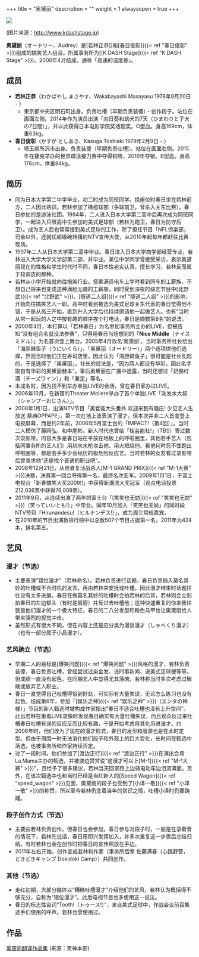 +++
title = "奥黛丽"
description = ""
weight = 1
alwaysopen = true
+++



![](http://www.kdashstage.jp/files/blog/profile/blog_posts/2019/10/00000039_image1.jpg?2018799010)

(图片来源：http://www.kdashstage.jp)

**奥黛丽**（オードリー、Audrey）是[若林正恭]]和[春日俊彰]({{< ref "春日俊彰" >}})组成的搞笑艺人组合。所属事务所为[[K DASH Stage]({{< ref "K DASH Stage" >}})。2000年4月结成。通称「高速的温度差」。


<!--more-->

## 成员
- **若林正恭**（わかばやし まさやす、Wakabayashi Masayasu 1978年9月20日 - ）  
   - 東京都中央区明石町出身。负责吐槽（早期负责装傻）・创作段子。站位在画面左侧。2014年作为演员出演「向日葵和幼犬的7天（ひまわりと子犬の7日間）」，并以此获得日本电影学院奖话题奖。O型血。身高169cm，体重63kg。
- **春日俊彰**（かすが としあき、Kasuga Toshiaki 1979年2月9日 - ）  
   - 埼玉県所沢市出身。负责装傻（早期负责吐槽）。站位在画面右侧。2015年在捷克举办的世界蹼泳接力赛中夺得铜牌，2016年夺银。B型血。身高176cm，体重84kg。

## 简历
- 同为日本大学第二中学毕业，初二时成为同班同学。换座位时春日坐在若林前方，二人因此熟识。若林参加了橄榄球部（争球前卫，曾杀入关东比赛），春日参加的是游泳社团。1994年，二人进入日本大学第二高中后再次成为同班同学，一起进入只限高中生参加的美式足球部（若林为跑卫，春日为防守后卫）。成为艺人后也常常接到美式足球的工作，除了担任节目「NFL倶楽部」司会以外，还就任超级碗转播的NTV宣传大使，从2010年起毎年都赶往比赛现场。
- 1997年二人从日本大学第二高中毕业。春日进入日本大学商学部经营专业，若林进入大学大学文学部第二部，并毕业。某位中学同学曾接受采访，表示奥黛丽现在的性格和学生时代时不同，春日本性老实认真，擅长学习，若林反而属于较调皮的那种。
- 若林从小学开始就向往搞笑行业。搭乘满员电车上学时看到同车的工薪族，不想自己将来也变成这种满脸无趣的工薪族，同时受到深夜的综艺节目中[北野武]({{< ref "北野武" >}})、[隧道二人组]({{< ref "隧道二人组" >}})的影响，开始向往搞笑艺人一职。高中时看到被选为美式足球关东代表的春日觉得他不错，于是从高三开始，直到升入大学后也持续邀请他一起做艺人。也有“当时从常一起玩的人之中按有趣的顺序挨个打电话，春日是顺数第8名”的说法。
- 2000年4月，本打算以「若林春日」为名参加事务所主办的LIVE，但被告知“没有组合名就没法参赛”，只得用春日当场想到的「**Nice Middle**（ナイスミドル）」为名首次登上舞台。2005年4月改名‘奥黛丽’。当时事务所社长给出「海胆鲑鱼子（うにいくら）」、「奥黛丽（オードリー）」两个选项供他们选择，然而当时他们正在寿司店里，因此认为「海胆鲑鱼子」很可能是社长乱起的，于是选择了「奥黛丽」。社长的说法是，“因为两人都没有华彩，因此名字取自有华彩的奥黛丽赫本”。事后奥黛丽在广播中透露，当时还想过「奶酪红酒（チーズワイン）」和「兼定」等名。
- 未成名时，因为找不到举办单独LIVE的会场，曾在春日家办过LIVE。
- 2006年10月，在新宿的Theater Moliere举办了首个单独LIVE「洗发水大叔（シャンプーおじさん）」。
- 2008年1月1日，出演NTV节目「美食冤大头番外 欢迎来到有趣庄! 少见艺人生放送 祭典OPPAPI!」，第一次在地上波表演了漫才。但本次并非二人首度登上电视屏幕，而是约2年前，2006年5月富士台的「IMPACT!（第4回）」。当时二人模仿了藤岡弘、和中尾彬。新人时代也曾给「桂芸能社!」（TBS）寄过数次录影带。内容大多是春日站在平放在地板上的呼啦圈里，其他若手艺人（包括同事务所的艺人们）用热水水枪攻击他、用火把烧他、看他何时忍不住跑出呼啦圈等，都是若手多少会经历的极危险反应艺。当时若林的女友看过录影带后曾哀求他“还是找个普通的职业吧”。
- 2008年12月21日，从败者复活战杀入[M-1 GRAND PRIX]({{< ref "M-1大赛" >}})决赛，决赛第一回合夺得第一名，最终名次亚军。2009年1月1日，于富士电视台「新春搞笑大奖2009!!」中获得新潮流大奖冠军（观众电话投票212,036票中获得76,009票）。
- 2011年9月，从连续出演了两年的富士台「[笑笑也无妨]({{< ref "笑笑也无妨" >}})（笑っていいとも!）」中毕业。同年10月加入「笑笑也无妨」的同时段NTV节目「Hirunandesu!（ヒルナンデス!）」，成为周三常规嘉宾。
- 在2010年的节目出演数排行榜中以总数507个节目占据第一名。2011年为424本，排名第五。

## 艺风
### 漫才（节选）
- 主要表演“错位漫才”（若林命名）。若林负责进行话题，春日负责插入莫名其妙的吐槽或不合时机的发言，再由若林来安抚或吐槽，因此漫才结束时话题往往没有太多进展。春日在做莫名其妙的吐槽时会拍若林的后背，若林则会立刻拍春日的左边额头（有时是肩膀）并反过去吐槽他；这种快速重复的你来我往就是他们漫才的一个极大特征，春日的二八分发型和粉色马甲也让奥黛丽给人带来强烈的视觉冲击。
- 虽然形式有很大不同，但在内容上还是应分类为漫谈漫才（しゃべくり漫才）（也有一部分属于小品漫才）。
### 艺风确立（节选）
- 早期二人的目标是[爆笑问题]({{< ref "爆笑问题" >}})风格的漫才，若林负责装傻，春日负责吐槽，曾经尝试过染金发、说时事新闻、说美式足球梗等等。但成绩一直没有起色，在同期艺人中显得尤其落魄，若林称当时多次考虑过解散或放弃艺人职业。
- 春日一直觉得自己吐槽得恰到好处，可实际有大量失误，无论怎么练习也没有起色。结成第6年，参加「[娱乐之神]({{< ref "娱乐之神" >}})（エンタの神様）」节目的新人甄选时被构成作家指出“春日不适合吐槽也没有上升空间”。此后若林在重看LIVE录像时发现春日确实有大量吐槽失误，而且观众反过来吐槽春日吐槽有误的反应反而比较有趣，于是开始考虑将其化用进漫才。约2006年时，他们改为了现在的漫才形式，春日的发型和服装也是在此时定型。但由于周围一时无法消化他们段子和外观上的巨大变化，长时间在甄选中落选，也被事务所和作家持续否定。
- 过了一段时间，他们参加了[渡边正行]({{< ref "渡边正行" >}})在演出会场La.Mama主办的甄选，并被渡边赞赏说“这漫才可以上[M-1]({{< ref "M-1大赛" >}})”，且给予了很多建议，若林当天回家路上边骑电动车边泪流满面。另外，在该次甄选中也和当时已经是当红新人的[Speed Wagon]({{< ref "speed_wagon" >}})见面，奥黛丽的段子也受到了[小泽一敬]({{< ref "小泽一敬" >}})的称赞，所以至今若林仍念着当年的赏识之情，吐槽小泽时仍要踌躇。
### 段子创作方式（节选）
- 主要由若林负责创作，但春日也会参加。春日参与对段子时，一般是在录着音的情况下，若林先说话，春日用即兴发挥加入，并多次重复这一步骤后总结归纳。有时若林也会在创作时把春日的宣传照放在手边。
- 2011年左右开始，创作变成若林和作家（事务所后辈 佐藤满春（心跳野营，どきどきキャンプ Dokidoki Camp））共同创作。
### 其他（节选）
- 走红初期，大部分媒体以“糟糕吐槽漫才”介绍他们的艺风，若林认为概括得不够充分，自称为“错位漫才”。此后电视节目也多使用这一说法。
- 春日的标志性台词“Tooth!（トゥース!）”，来自美式足球中，作战会议前召集选手们使用的呼声。若林也曾使用过。

## 作品
[奥黛丽翻译作品集](http://owaraiclub.com/tags/%E5%A5%A5%E9%BB%9B%E4%B8%BD/) (来源：笑神本部)
